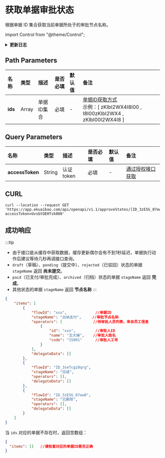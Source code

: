 # 获取单据审批状态
根据单据 ID 集合获取当前单据所处于的审批节点名称。

import Control from "@theme/Control";

<Control
method="GET"
url="/api/openapi/v1.1/approveStates/[`ids`]"
/>

<details>
  <summary><b>更新日志</b></summary>
  <div>

  [**1.7.2**](/docs/open-api/notice/update-log#172) -> 🐞 修复了 **会签** 节点响应数据中返回全部审批人列表的问题，实际应只返回待审批人列表。<br/>
  [**1.2.0**](/docs/open-api/notice/update-log#120) -> 🚀 接口升级 `v1.1` 版本，新增了能获取到已删除的单据，并且显示 “**已删除**” 状态。<br/>

  </div>
</details>

## Path Parameters

| 名称 | 类型 | 描述 | 是否必填 | 默认值 | 备注 |
| :--- | :--- | :--- | :--- |:--- | :--- |
| **ids** | Array | 单据ID集合 | 必填 | - | [单据ID获取方式](/docs/open-api/flows/question-answer#问题一)<br/>示例：[ zKIbl2WX4I8I00 , I8I00zKIbl2WX4 , zKIbI00l2WX4I8 ] |

## Query Parameters

| 名称 | 类型 | 描述 | 是否必填 | 默认值 | 备注 |
| :--- | :--- | :--- | :--- |:--- | :--- |
| **accessToken** | String | 认证token | 必填 | - | [通过授权接口获取](/docs/open-api/getting-started/auth) |

## CURL
```shell
curl --location --request GET 'https://app.ekuaibao.com/api/openapi/v1.1/approveStates/[ID_3zE5G_07ew0,ID_3zJ05rt0DY0]?accessToken=UvsbtOEHTsk000'
```

## 成功响应
:::tip
- 由于接口是从缓存中获取数据，缓存更新偶尔会有不到1秒延迟，单据执行动作后建议等待几秒再调接口查询。
- `draft`（草稿）、`pending`（提交中）、`rejected`（已驳回）状态的单据 `stageName` 返回 **尚未提交**。
- `paid`（已支付/审批完成）、`archived`（归档）状态的单据 `stageName` 返回 **完成**。
- 其他状态的单据 `stageName` 返回 **节点名称**
:::

```json
{
    "items": [
        {
            "flowId": "xxx",             //单据ID
            "stageName": "出纳支付",     //审批节点名称
            "operators": [              //待审批人员列表，来自员工信息
                {     
                    "id": "xxx",         //审批人ID
                    "name": "王大锤",    //审批人姓名
                    "code": "15091"      //审批人工号
                }
            ],
            "delegateData": []
        },
        {
            "flowId": "ID_3seTcgi0qrg",
            "stageName": "完成",
            "operators": [],
            "delegateData": []
        },
        {
            "flowId": "ID_3zE5G_07ew0",
            "stageName": "已删除",
            "operators": [],
            "delegateData": []
        }
    ]
}
```

当 `ids` 对应的单据不存在时，返回空数组：
```json
{
  "items": []   //请检查对应的单据ID是否正确
}
```


